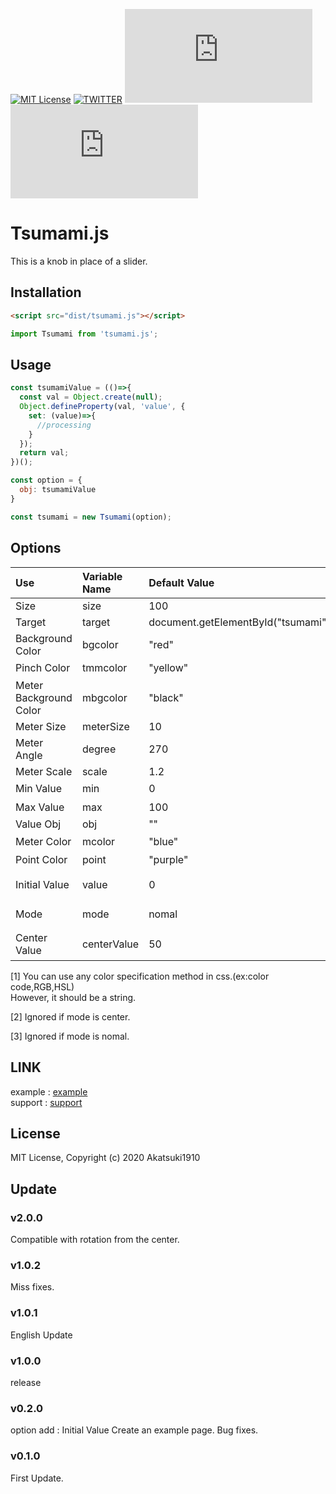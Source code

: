 [![MIT License](https://img.shields.io/badge/license-MIT-blue.svg?style=flat)](LICENSE)
[![TWITTER](https://img.shields.io/badge/twitter-nomber1910-blue.svg)](https://twitter.com/nomber1910)
[![NPM Package](https://img.shields.io/npm/v/tsumami.js)](https://www.npmjs.com/package/tsumami.js)
[![Build Size](https://badgen.net/bundlephobia/minzip/tsumami.js)](https://bundlephobia.com/result?p=tsumami.js)

# Tsumami.js
This is a knob in place of a slider.

## Installation

```html
<script src="dist/tsumami.js"></script>
```

```js
import Tsumami from 'tsumami.js';
```

## Usage

```js
const tsumamiValue = (()=>{
  const val = Object.create(null);
  Object.defineProperty(val, 'value', {
    set: (value)=>{
      //processing
    }
  });
  return val;
})();

const option = {
  obj: tsumamiValue
}

const tsumami = new Tsumami(option);
```

## Options

|Use |Variable Name |Default Value |Remarks |
|:---|:---|:---|:---|
|Size |size |100 | |
|Target |target |document.getElementById("tsumami") | |
|Background Color |bgcolor |"red" |css color <sup>[1](#note1)</sup> |
|Pinch Color |tmmcolor |"yellow" |css color <sup>[1](#note1)</sup> |
|Meter Background Color |mbgcolor |"black" |css color <sup>[1](#note1)</sup> |
|Meter Size |meterSize |10 | |
|Meter Angle |degree |270 |0~360 |
|Meter Scale |scale |1.2 | |
|Min Value |min |0 |min < max <sup>[2](#note2)</sup>|
|Max Value |max |100 |min < max <sup>[2](#note2)</sup>|
|Value Obj |obj |"" |tsumamiValue |
|Meter Color |mcolor |"blue" |css color <sup>[1](#note1)</sup> |
|Point Color |point |"purple" |css color <sup>[1](#note1)</sup> |
|Initial Value |value |0 |min ≤ value ≤ max <sup>[2](#note2)</sup>|
|Mode |mode |nomal |nomal or center |
|Center Value |centerValue |50 |0 ≤ centerValue <sup>[3](#note3)</sup> |

<p id="note1">
[1] You can use any color specification method in css.(ex:color code,RGB,HSL)<br>
However, it should be a string.
</p>

<p id="note2">
[2] Ignored if mode is center.
</p>

<p id="note3">
[3] Ignored if mode is nomal.
</p>

## LINK
example : [example](https://akatsuki1910.github.io/Tsumami.js/example/)  
support : [support](https://www.patreon.com/akatsukicirno)

##  License
MIT License, Copyright (c) 2020 Akatsuki1910

## Update

### v2.0.0
Compatible with rotation from the center.

### v1.0.2
Miss fixes.

### v1.0.1
English Update

### v1.0.0
release

### v0.2.0
option add : Initial Value
Create an example page.
Bug fixes.

### v0.1.0
First Update.